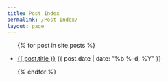```yaml
---
title: Post Index
permalink: /Post Index/
layout: page
---
```

<ul>
  {% for post in site.posts %}
    <li>
      <p class="post-meta"><a href="{{ post.url }}">{{ post.title }}</a>
      <time datetime="{{ post.date | date_to_xmlschema }}" itemprop="datePublished">{{ post.date | date: "%b %-d, %Y" }}</time></p>
    </li>
  {% endfor %}
</ul>

